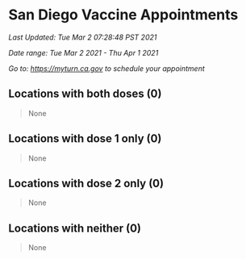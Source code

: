 # San Diego Vaccine Appointments
*Last Updated: Tue Mar 2 07:28:48 PST 2021*

*Date range: Tue Mar 2 2021 - Thu Apr 1 2021*

*Go to: <https://myturn.ca.gov> to schedule your appointment*


## Locations with both doses (0)

>None

## Locations with dose 1 only (0)

>None

## Locations with dose 2 only (0)

>None

## Locations with neither (0)

>None

